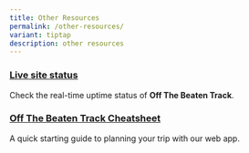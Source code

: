 ```yaml
---
title: Other Resources
permalink: /other-resources/
variant: tiptap
description: other resources
---
```

<h3><a href="https://status.isomer.gov.sg/" rel="noopener noreferrer nofollow" target="_blank">Live site status</a></h3>
<p>Check the real-time uptime status of <strong>Off The Beaten Track</strong>.</p>
<h3><a href="offthebeatentrackcheatsheet.sg" rel="noopener noreferrer nofollow" target="_blank">Off The Beaten Track Cheatsheet</a></h3>
<p>A quick starting guide to planning your trip with our web app.</p>
<h3></h3>
<p></p>
<h3></h3>
<p></p>